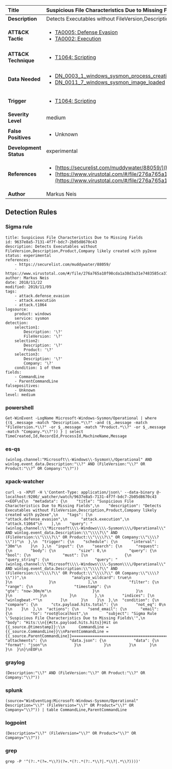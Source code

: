 | Title                    | Suspicious File Characteristics Due to Missing Fields       |
|:-------------------------|:------------------|
| **Description**          | Detects Executables without FileVersion,Description,Product,Company likely created with py2exe |
| **ATT&amp;CK Tactic**    |  <ul><li>[TA0005: Defense Evasion](https://attack.mitre.org/tactics/TA0005)</li><li>[TA0002: Execution](https://attack.mitre.org/tactics/TA0002)</li></ul>  |
| **ATT&amp;CK Technique** | <ul><li>[T1064: Scripting](https://attack.mitre.org/techniques/T1064)</li></ul>  |
| **Data Needed**          | <ul><li>[DN_0003_1_windows_sysmon_process_creation](../Data_Needed/DN_0003_1_windows_sysmon_process_creation.md)</li><li>[DN_0011_7_windows_sysmon_image_loaded](../Data_Needed/DN_0011_7_windows_sysmon_image_loaded.md)</li></ul>  |
| **Trigger**              | <ul><li>[T1064: Scripting](../Triggers/T1064.md)</li></ul>  |
| **Severity Level**       | medium |
| **False Positives**      | <ul><li>Unknown</li></ul>  |
| **Development Status**   | experimental |
| **References**           | <ul><li>[https://securelist.com/muddywater/88059/](https://securelist.com/muddywater/88059/)</li><li>[https://www.virustotal.com/#/file/276a765a10f98cda1a38d3a31e7483585ca3722ecad19d784441293acf1b7beb/detection](https://www.virustotal.com/#/file/276a765a10f98cda1a38d3a31e7483585ca3722ecad19d784441293acf1b7beb/detection)</li></ul>  |
| **Author**               | Markus Neis |


## Detection Rules

### Sigma rule

```
title: Suspicious File Characteristics Due to Missing Fields
id: 9637e8a5-7131-4f7f-bdc7-2b05d8670c43
description: Detects Executables without FileVersion,Description,Product,Company likely created with py2exe
status: experimental
references:
    - https://securelist.com/muddywater/88059/
    - https://www.virustotal.com/#/file/276a765a10f98cda1a38d3a31e7483585ca3722ecad19d784441293acf1b7beb/detection
author: Markus Neis
date: 2018/11/22
modified: 2019/11/09
tags:
    - attack.defense_evasion
    - attack.execution
    - attack.t1064
logsource:
    product: windows
    service: sysmon
detection:
    selection1:
        Description: '\?'
        FileVersion: '\?'
    selection2:
        Description: '\?'
        Product: '\?'
    selection3:
        Description: '\?'
        Company: '\?'
    condition: 1 of them
fields:
    - CommandLine
    - ParentCommandLine
falsepositives:
    - Unknown
level: medium

```





### powershell
    
```
Get-WinEvent -LogName Microsoft-Windows-Sysmon/Operational | where {($_.message -match "Description.*\\?" -and ($_.message -match "FileVersion.*\\?" -or $_.message -match "Product.*\\?" -or $_.message -match "Company.*\\?")) } | select TimeCreated,Id,RecordId,ProcessId,MachineName,Message
```


### es-qs
    
```
(winlog.channel:"Microsoft\\-Windows\\-Sysmon\\/Operational" AND winlog.event_data.Description:"\\?" AND (FileVersion:"\\?" OR Product:"\\?" OR Company:"\\?"))
```


### xpack-watcher
    
```
curl -s -XPUT -H \'Content-Type: application/json\' --data-binary @- localhost:9200/_watcher/watch/9637e8a5-7131-4f7f-bdc7-2b05d8670c43 <<EOF\n{\n  "metadata": {\n    "title": "Suspicious File Characteristics Due to Missing Fields",\n    "description": "Detects Executables without FileVersion,Description,Product,Company likely created with py2exe",\n    "tags": [\n      "attack.defense_evasion",\n      "attack.execution",\n      "attack.t1064"\n    ],\n    "query": "(winlog.channel:\\"Microsoft\\\\-Windows\\\\-Sysmon\\\\/Operational\\" AND winlog.event_data.Description:\\"\\\\?\\" AND (FileVersion:\\"\\\\?\\" OR Product:\\"\\\\?\\" OR Company:\\"\\\\?\\"))"\n  },\n  "trigger": {\n    "schedule": {\n      "interval": "30m"\n    }\n  },\n  "input": {\n    "search": {\n      "request": {\n        "body": {\n          "size": 0,\n          "query": {\n            "bool": {\n              "must": [\n                {\n                  "query_string": {\n                    "query": "(winlog.channel:\\"Microsoft\\\\-Windows\\\\-Sysmon\\\\/Operational\\" AND winlog.event_data.Description:\\"\\\\?\\" AND (FileVersion:\\"\\\\?\\" OR Product:\\"\\\\?\\" OR Company:\\"\\\\?\\"))",\n                    "analyze_wildcard": true\n                  }\n                }\n              ],\n              "filter": {\n                "range": {\n                  "timestamp": {\n                    "gte": "now-30m/m"\n                  }\n                }\n              }\n            }\n          }\n        },\n        "indices": [\n          "winlogbeat-*"\n        ]\n      }\n    }\n  },\n  "condition": {\n    "compare": {\n      "ctx.payload.hits.total": {\n        "not_eq": 0\n      }\n    }\n  },\n  "actions": {\n    "send_email": {\n      "email": {\n        "to": "root@localhost",\n        "subject": "Sigma Rule \'Suspicious File Characteristics Due to Missing Fields\'",\n        "body": "Hits:\\n{{#ctx.payload.hits.hits}}Hit on {{_source.@timestamp}}:\\n      CommandLine = {{_source.CommandLine}}\\nParentCommandLine = {{_source.ParentCommandLine}}================================================================================\\n{{/ctx.payload.hits.hits}}",\n        "attachments": {\n          "data.json": {\n            "data": {\n              "format": "json"\n            }\n          }\n        }\n      }\n    }\n  }\n}\nEOF\n
```


### graylog
    
```
(Description:"\\?" AND (FileVersion:"\\?" OR Product:"\\?" OR Company:"\\?"))
```


### splunk
    
```
(source="WinEventLog:Microsoft-Windows-Sysmon/Operational" Description="\\?" (FileVersion="\\?" OR Product="\\?" OR Company="\\?")) | table CommandLine,ParentCommandLine
```


### logpoint
    
```
(Description="\\?" (FileVersion="\\?" OR Product="\\?" OR Company="\\?"))
```


### grep
    
```
grep -P '^(?:.*(?=.*\\?)(?=.*(?:.*(?:.*\\?|.*\\?|.*\\?))))'
```



